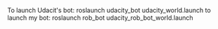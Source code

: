 To launch Udacit's bot: roslaunch udacity_bot udacity_world.launch
to launch my bot: roslaunch rob_bot udacity_rob_bot_world.launch
